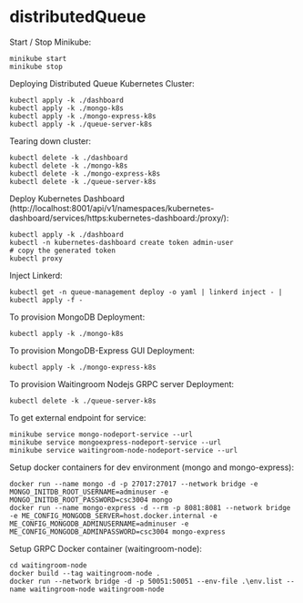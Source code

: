 # distributedQueue

Start / Stop Minikube:

```
minikube start
minikube stop
```

Deploying Distributed Queue Kubernetes Cluster:

```
kubectl apply -k ./dashboard
kubectl apply -k ./mongo-k8s
kubectl apply -k ./mongo-express-k8s
kubectl apply -k ./queue-server-k8s
```

Tearing down cluster:

```
kubectl delete -k ./dashboard
kubectl delete -k ./mongo-k8s
kubectl delete -k ./mongo-express-k8s
kubectl delete -k ./queue-server-k8s
```

Deploy Kubernetes Dashboard (http://localhost:8001/api/v1/namespaces/kubernetes-dashboard/services/https:kubernetes-dashboard:/proxy/):

```
kubectl apply -k ./dashboard
kubectl -n kubernetes-dashboard create token admin-user
# copy the generated token
kubectl proxy
```

Inject Linkerd:

```
kubectl get -n queue-management deploy -o yaml | linkerd inject - | kubectl apply -f -
```

To provision MongoDB Deployment:

```
kubectl apply -k ./mongo-k8s
```

To provision MongoDB-Express GUI Deployment:

```
kubectl apply -k ./mongo-express-k8s
```

To provision Waitingroom Nodejs GRPC server Deployment:

```
kubectl delete -k ./queue-server-k8s
```

To get external endpoint for service:

```
minikube service mongo-nodeport-service --url
minikube service mongoexpress-nodeport-service --url
minikube service waitingroom-node-nodeport-service --url
```

Setup docker containers for dev environment (mongo and mongo-express):

```
docker run --name mongo -d -p 27017:27017 --network bridge -e MONGO_INITDB_ROOT_USERNAME=adminuser -e MONGO_INITDB_ROOT_PASSWORD=csc3004 mongo
docker run --name mongo-express -d --rm -p 8081:8081 --network bridge -e ME_CONFIG_MONGODB_SERVER=host.docker.internal -e ME_CONFIG_MONGODB_ADMINUSERNAME=adminuser -e ME_CONFIG_MONGODB_ADMINPASSWORD=csc3004 mongo-express
```

Setup GRPC Docker container (waitingroom-node):

```
cd waitingroom-node
docker build --tag waitingroom-node .
docker run --network bridge -d -p 50051:50051 --env-file .\env.list --name waitingroom-node waitingroom-node
```
